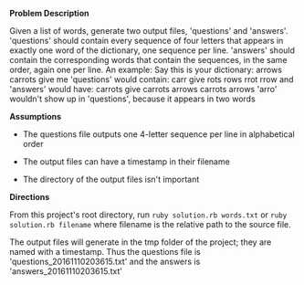 
**Problem Description**

Given a list of words, generate two output files, 'questions' and 'answers'. 'questions' should contain every sequence of four letters that appears in exactly one word of the dictionary, one sequence per line. 'answers' should contain the corresponding words that contain the sequences, in the same order, again one per line.
An example:
Say this is your dictionary: arrows carrots give me
'questions' would contain: carr give rots rows rrot rrow
and 'answers' would have: carrots give carrots arrows carrots arrows
'arro' wouldn't show up in 'questions', because it appears in two words

**Assumptions**

 - The questions file outputs one 4-letter sequence per line in alphabetical order

 - The output files can have a timestamp in their filename

 - The directory of the output files isn't important

**Directions**

From this project's root directory, run
`
ruby solution.rb words.txt
`
or
`
ruby solution.rb filename
`
where filename is the relative path to the source file.


The output files will generate in the tmp folder of the project; they are named with a timestamp.  Thus the questions file is 'questions\_20161110203615.txt' and the answers is 'answers\_20161110203615.txt'